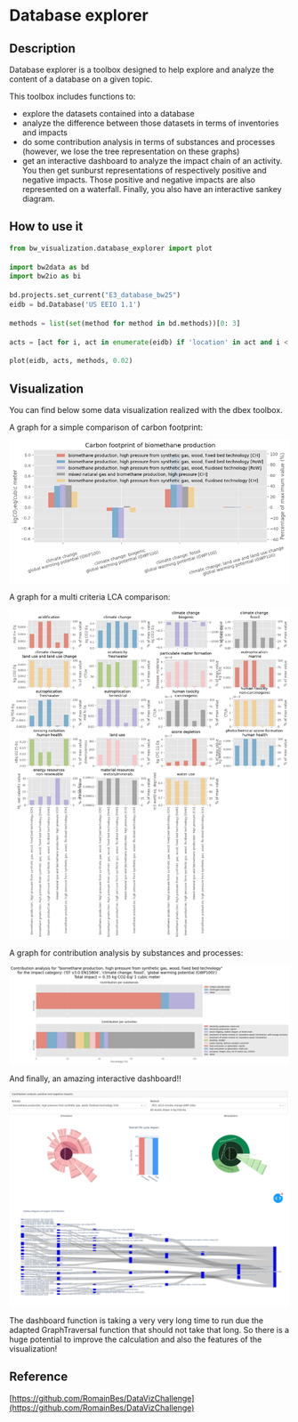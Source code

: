 # Database explorer

## Description
Database explorer is a toolbox designed to help explore and analyze the content of a database on a given topic.

This toolbox includes functions to:
- explore the datasets contained into a database
- analyze the difference between those datasets in terms of inventories and impacts
- do some contribution analysis in terms of substances and processes (however, we lose the tree representation on these graphs)
- get an interactive dashboard to analyze the impact chain of an activity. You then get sunburst representations of respectively positive and negative impacts. Those positive and negative impacts are also represented on a waterfall. Finally, you also have an interactive sankey diagram.

## How to use it
```python
from bw_visualization.database_explorer import plot

import bw2data as bd
import bw2io as bi

bd.projects.set_current("E3_database_bw25")
eidb = bd.Database('US EEIO 1.1')

methods = list(set(method for method in bd.methods))[0: 3]

acts = [act for i, act in enumerate(eidb) if 'location' in act and i < 2]

plot(eidb, acts, methods, 0.02)
```

## Visualization

You can find below some data visualization realized with the dbex toolbox.

A graph for a simple comparison of carbon footprint:

![image info](sample_pictures/carbon_footprints_comparison.png)

A graph for a multi criteria LCA comparison:

![image info](sample_pictures/multi_lca_comparison.png)

A graph for contribution analysis by substances and processes:

![image info](sample_pictures/contribution_analysis_example.png)

And finally, an amazing interactive dashboard!!

![image info](sample_pictures/dashboard.png)

The dashboard function is taking a very very long time to run due the adapted GraphTraversal function that should not take that long. So there is a huge potential to improve the calculation and also the features of the visualization!

## Reference
[https://github.com/RomainBes/DataVizChallenge](https://github.com/RomainBes/DataVizChallenge)
